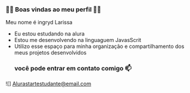 ### 💙💙 Boas vindas ao meu perfil 💙💙

   Meu nome é ingryd Larissa

- Eu estou estudando na alura
- Estou me desenvolvendo na linguaguem JavasScrit
- Utilizo esse espaço para minha organização e compartilhamento dos meus projetos desenvolvidos
  ### você pode entrar em contato comigo 📫
 ![] Alurastartestudante@email.com
